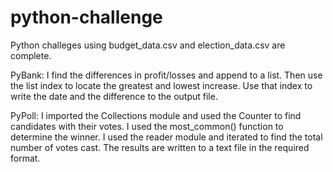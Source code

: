 # python-challenge
Python challeges using budget_data.csv and election_data.csv are complete.

PyBank:
I find the differences in profit/losses and append to a list. Then use the list index to locate the greatest and lowest increase. Use that index to write the date and the difference to the output file. 



PyPoll:
I imported the Collections module and used the Counter to find candidates with their votes. I used the most_common() function to determine the winner. I used the reader module and iterated to find the total number of votes cast. The results are written to a text file in the required format. 
